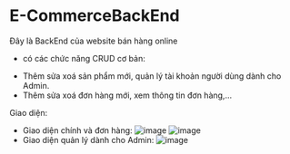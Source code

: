 # E-CommerceBackEnd
Đây là BackEnd của website bán hàng online

- có các chức năng CRUD cơ bản:
 + Thêm sửa xoá sản phẩm mới, quản lý tài khoản người dùng dành cho Admin.
 + Thêm sửa xoá đơn hàng mới, xem thông tin đơn hàng,...

Giao diện:
- Giao diện chính và đơn hàng:
![image](https://user-images.githubusercontent.com/80233271/167240103-70874333-453a-4b52-add4-4e323de93b8c.png)
![image](https://user-images.githubusercontent.com/80233271/167240106-be3e007c-2521-4b0b-b3c1-d8e61c63b647.png)
- Giao diện quản lý dành cho Admin:
![image](https://user-images.githubusercontent.com/80233271/167240122-895d3f53-7a1c-45ae-b0bc-d8e0b7dd0a04.png)
